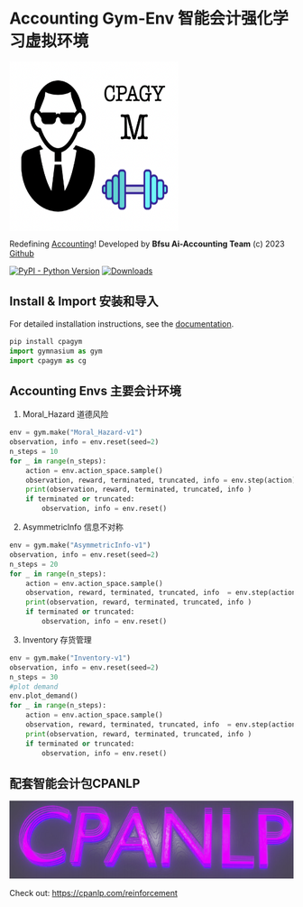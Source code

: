 
# Accounting Gym-Env 智能会计强化学习虚拟环境

<a href="https://pypi.org/project/cpagym/">
<img src="https://raw.githubusercontent.com/accounting-intelligent-ai/cpagym/main/cpagym.png" width = "300" height = "300" alt="logo" align=center />
</a>

Redefining [Accounting](https://cpanlp.com/)!
Developed by **Bfsu Ai-Accounting Team** (c) 2023
[Github](https://github.com/accounting-intelligent-ai/cpagym)

[![PyPI - Python Version](https://img.shields.io/static/v1?label=pypi&message=v0.0.21&color=blue)](https://pypi.org/project/cpagym/)
[![Downloads](https://static.pepy.tech/badge/cpagym/week)](https://pepy.tech/project/cpagym)

## Install & Import 安装和导入
For detailed installation instructions, see the
[documentation](https://cpanlp.com/documentation).
```python
pip install cpagym
import gymnasium as gym
import cpagym as cg 
```

## Accounting Envs 主要会计环境
1. Moral_Hazard 道德风险
```python
env = gym.make("Moral_Hazard-v1")
observation, info = env.reset(seed=2)
n_steps = 10
for _ in range(n_steps):
    action = env.action_space.sample()
    observation, reward, terminated, truncated, info = env.step(action)
    print(observation, reward, terminated, truncated, info )
    if terminated or truncated:
        observation, info = env.reset()
```
2. AsymmetricInfo 信息不对称
```python
env = gym.make("AsymmetricInfo-v1")
observation, info = env.reset(seed=2)
n_steps = 20
for _ in range(n_steps):
    action = env.action_space.sample()
    observation, reward, terminated, truncated, info  = env.step(action)
    print(observation, reward, terminated, truncated, info )
    if terminated or truncated:
        observation, info = env.reset()
```
3. Inventory 存货管理
```python
env = gym.make("Inventory-v1")
observation, info = env.reset(seed=2)
n_steps = 30
#plot demand
env.plot_demand()        
for _ in range(n_steps):
    action = env.action_space.sample()
    observation, reward, terminated, truncated, info  = env.step(action)
    print(observation, reward, terminated, truncated, info )
    if terminated or truncated:
        observation, info = env.reset()
```
## 配套智能会计包CPANLP
[![](https://raw.githubusercontent.com/accounting-intelligent-ai/cpanlp/main/cpanlp.png)](https://cpanlp.com)

Check out: https://cpanlp.com/reinforcement